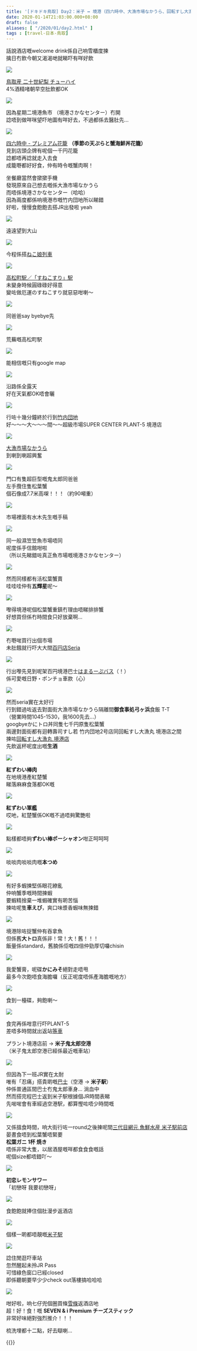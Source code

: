 ```yaml
---
title: '[ドキドキ鳥取] Day2：米子 ↔ 境港（四六時中、大漁市場なかうら、回転すし大漁丸 境港店、三代目網元 魚鮮水産 米子駅前店）'
date: 2020-01-14T21:03:00.000+08:00
draft: false
aliases: [ "/2020/01/day2.html" ]
tags : [travel-日本-鳥取]
---
```


話說酒店嘅welcome drink係自己响雪櫃度揀  
擒日冇飲今朝又渴渴哋就睇吓有咩好飲  

![](/images/tottori2a.jpg)

[鳥取産 二十世紀梨 チューハイ](https://hidie.net/tottori2a/)  
4%酒精啫朝早空肚飲都OK  

![](/images/tottori2a1.jpg)

因為星期二境港魚市 （境港さかなセンター）冇開  
諗唔到做咩咪望吓地圖有咩好去，不過都係去醫肚先...  

![](/images/tottori2b.jpg)

[四六時中 - プレミアム花籠](https://hidie.net/tottori2b/) **（季節の天ぷらと蟹海鮮丼花籠）**  
見到店頭企牌有呢個一千円花籠  
諗都唔再諗就走入去食  
成籠嘢都好好食，仲有時令嘅蟹肉啊！  
  
坐餐廳當然會撳撳手機  
發現原來自己想去嘅係大漁市場なかうら  
而唔係境港さかなセンター（哈哈）  
因為兩度都係响境港市嘅竹内団地所以睇錯  
好啦，慢慢食飽飽去搭JR出發啦 yeah  

![](/images/tottori2c1.jpg)

遠遠望到大山  

![](/images/tottori2c.jpg)

今程係搭[ねこ娘列車](https://hidie.net/tottori2c/)  

![](/images/tottori2d.jpg)

[高松町駅／「すねこすり」駅](https://hidie.net/tottori2d/)  
未變身時候圓碌碌好得意  
變咗做厄運のすねこすり就惡惡咁喇～  

![](/images/tottori2c8.jpg)

同爸爸say byebye先  

![](/images/tottori2d1.jpg)

荒蕪嘅高松町駅  

![](/images/tottori2e1.jpg)

能相信嘅只有google map  

![](/images/tottori2e.jpg)

沿路係全露天  
好在天氣都OK唔會曬  

![](/images/tottori2e2.jpg)

行咗十幾分鐘終於行到[竹内団地](https://hidie.net/tottori2e/)  
好～～～大～～～間～～超級市場SUPER CENTER PLANT-5 境港店  

![](/images/tottori2f1.jpg)

[大漁市場なかうら](https://hidie.net/tottori2f/)  
到喇到喇超興奮  

![](/images/tottori2f.jpg)

門口有隻超巨型嘅鬼太郎同爸爸  
左手攬住隻松葉蟹  
個石像成7.7米高㗎！！！（約90噸重）  

![](/images/tottori2f7.jpg)

市場裡面有水木先生嘅手稿  

![](/images/tottori2f9.jpg)

同一般濕笠笠魚市場唔同  
呢度係手信館咁啦  
（所以先睇錯咗真正魚市場嘅境港さかなセンター）  

![](/images/tottori2f10.jpg)

然而同樣都有活松葉蟹賣  
哇哇哇仲有**五輝星**呢～  

![](/images/tottori2f11.jpg)

嚟得境港呢個松葉蟹重鎮冇理由唔睇排排蟹  
好想買但係冇時間食只好放棄啊...  

![](/images/tottori2g.jpg)

冇嘢啱買行出個市場  
未肚餓就行吓大大間[百円店Seria](https://hidie.net/tottori2g/)  

![](/images/tottori2h2.jpg)

行出嚟先見到呢架百円境港巴士[はまるーぷバス](https://hidie.net/tottori2h/)（！）  
係可愛嘅日野・ポンチョ車款（心）   

![](/images/tottori2i2.jpg)

然而seria實在太好行  
行到錯過咗返去對面街大漁市場なかうら隔離間**御食事処弓ヶ浜**食飯 T-T  
（營業時間1045-1530，我1600先去...）  
googbyeかにトロ丼同隻七千円原隻松葉蟹  
兩邊對面街都有迴轉壽司すし若 竹内団地2号店同回転すし大漁丸 境港店之間  
揀咗[回転すし大漁丸 境港店](https://hidie.net/tottori2i/)  
先飲返杯呢度出嘅**生酒**  

![](/images/tottori2i3.jpg)

**紅ずわい棒肉**  
在地境港產紅楚蟹  
睇落麻麻食落都OK嘅  

![](/images/tottori2i15.jpg)

**紅ずわい軍艦**  
哎吔，紅楚蟹係OK嘅不過唔夠驚艷啦  

![](/images/tottori2i.jpg)

點樣都唔夠**ずわい棒ポーシャオン**咁正呵呵呵  

![](/images/tottori2i16.jpg)

啖啖肉啖啖肉嘅**本つめ**  

![](/images/tottori2i17.jpg)

有好多蝦揀堅係眼花繚亂  
仲响蟹季嘅時間揀蝦  
要蝦精捨棄一堆蝦確實有啲苦惱  
揀咗呢隻**車えび**，爽口味漿香蝦味無揀錯  

![](/images/tottori2i18.jpg)

境港除咗捉蟹仲有吞拿魚  
但係舊**大トロ**真係非！常！大！舊！！！  
飯量係standard，舊腩係佢嘅四倍仲勁厚切囉chisin  

![](/images/tottori2i21.jpg)

我愛蟹膏，呢碟**かにみそ**絕對走唔甩  
最多今次飽唔食海膽囉（反正呢度唔係產海膽嘅地方）  

![](/images/tottori2i22.jpg)

食到一檯碟，夠飽喇～  

![](/images/tottori2j.jpg)

食完再係咁意行吓PLANT-5  
差唔多時間就出返站[等車](https://hidie.net/tottori2j/)  
  
プラント境港店前 → **米子鬼太郎空港**  
（米子鬼太郎空港已經係最近嘅車站）  

![](/images/tottori2k.jpg)

但因為下一班JR實在太耐  
唯有「忍痛」搭貴啲嘅[巴士](https://hidie.net/tottori2k/)（空港 → **米子駅**）  
仲係普通區間巴士冇鬼太郎車身... 淌血中  
然而搭完程巴士返到米子駅根據個JR時間表睇  
先啱啱會有車經過空港駅，都算慳咗唔少時間嘅  

![](/images/tottori2l.jpg)

又係搵食時間，响大街行咗一round之後揀呢間[三代目網元 魚鮮水産 米子駅前店](https://hidie.net/tottori2l/)  
晏晝食唔到松葉蟹唔緊要  
**松葉ガニ 1杯 焼き**  
唔係非常大隻，以居酒屋嘅咩都食食食嘅話  
呢個size都唔錯吖～  

![](/images/tottori2l6.jpg)

**初恋レモンサワー**  
「初戀呀 我要初戀呀」  

![](/images/tottori2m1.jpg)

食飽飽就捧住個肚漫步返酒店  

![](/images/tottori2m.jpg)

個樣一啲都唔靚嘅[米子駅](https://hidie.net/tottori2m/)  

![](/images/tottori2m4.jpg)

諗住閒逛吓車站  
忽然醒起未拎JR Pass  
可惜綠色窗口已經closed  
即係聽朝要早少少check out落樓搞哈哈哈  

![](/images/tottori2n1.jpg)

咁好啦，响七仔兜個圈買條[雪條](https://hidie.net/tottori2n/)返酒店吔  
超！好！食！嘅 **SEVEN & i Premium チーズスティック**  
非常好味絕對強烈推介！！！  
  
  
梳洗埋都十二點，好去瞓喇...  
  

{{<tottori>}}  
